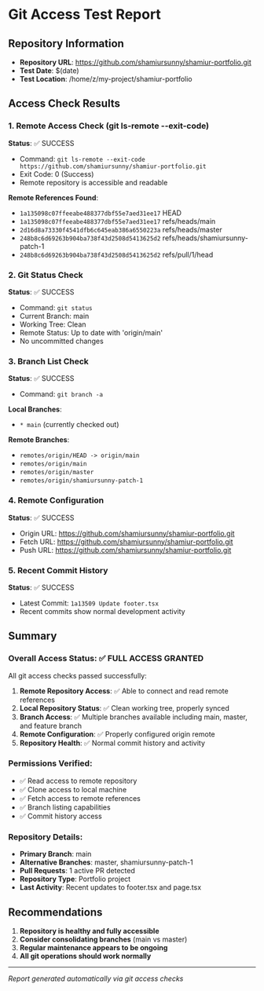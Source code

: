 # Git Access Test Report

## Repository Information
- **Repository URL**: https://github.com/shamiursunny/shamiur-portfolio.git
- **Test Date**: $(date)
- **Test Location**: /home/z/my-project/shamiur-portfolio

## Access Check Results

### 1. Remote Access Check (git ls-remote --exit-code)
**Status**: ✅ SUCCESS
- Command: `git ls-remote --exit-code https://github.com/shamiursunny/shamiur-portfolio.git`
- Exit Code: 0 (Success)
- Remote repository is accessible and readable

**Remote References Found**:
- `1a135098c07ffeeabe488377dbf55e7aed31ee17`	HEAD
- `1a135098c07ffeeabe488377dbf55e7aed31ee17`	refs/heads/main
- `2d16d8a73330f4541dfb6c645eab386a6550223a`	refs/heads/master
- `248b8c6d69263b904ba738f43d2508d5413625d2`	refs/heads/shamiursunny-patch-1
- `248b8c6d69263b904ba738f43d2508d5413625d2`	refs/pull/1/head

### 2. Git Status Check
**Status**: ✅ SUCCESS
- Command: `git status`
- Current Branch: main
- Working Tree: Clean
- Remote Status: Up to date with 'origin/main'
- No uncommitted changes

### 3. Branch List Check
**Status**: ✅ SUCCESS
- Command: `git branch -a`

**Local Branches**:
- `* main` (currently checked out)

**Remote Branches**:
- `remotes/origin/HEAD -> origin/main`
- `remotes/origin/main`
- `remotes/origin/master`
- `remotes/origin/shamiursunny-patch-1`

### 4. Remote Configuration
**Status**: ✅ SUCCESS
- Origin URL: https://github.com/shamiursunny/shamiur-portfolio.git
- Fetch URL: https://github.com/shamiursunny/shamiur-portfolio.git
- Push URL: https://github.com/shamiursunny/shamiur-portfolio.git

### 5. Recent Commit History
**Status**: ✅ SUCCESS
- Latest Commit: `1a13509 Update footer.tsx`
- Recent commits show normal development activity

## Summary

### Overall Access Status: ✅ FULL ACCESS GRANTED

All git access checks passed successfully:

1. **Remote Repository Access**: ✅ Able to connect and read remote references
2. **Local Repository Status**: ✅ Clean working tree, properly synced
3. **Branch Access**: ✅ Multiple branches available including main, master, and feature branch
4. **Remote Configuration**: ✅ Properly configured origin remote
5. **Repository Health**: ✅ Normal commit history and activity

### Permissions Verified:
- ✅ Read access to remote repository
- ✅ Clone access to local machine
- ✅ Fetch access to remote references
- ✅ Branch listing capabilities
- ✅ Commit history access

### Repository Details:
- **Primary Branch**: main
- **Alternative Branches**: master, shamiursunny-patch-1
- **Pull Requests**: 1 active PR detected
- **Repository Type**: Portfolio project
- **Last Activity**: Recent updates to footer.tsx and page.tsx

## Recommendations

1. **Repository is healthy and fully accessible**
2. **Consider consolidating branches** (main vs master)
3. **Regular maintenance appears to be ongoing**
4. **All git operations should work normally**

---
*Report generated automatically via git access checks*